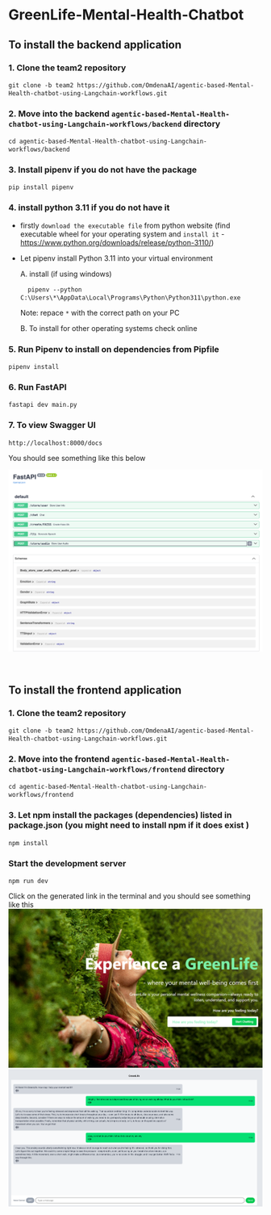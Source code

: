 # GreenLife-Mental-Health-Chatbot


## To install the backend application


### 1. Clone the team2 repository

    git clone -b team2 https://github.com/OmdenaAI/agentic-based-Mental-Health-chatbot-using-Langchain-workflows.git

### 2. Move into the backend  `agentic-based-Mental-Health-chatbot-using-Langchain-workflows/backend` directory
    cd agentic-based-Mental-Health-chatbot-using-Langchain-workflows/backend

### 3. Install pipenv if you do not have the package
    pip install pipenv


### 4. install python 3.11 if you do not have it
-    firstly `download the executable file` from python website (find executable wheel for your operating system and `install it` - https://www.python.org/downloads/release/python-3110/)

- Let pipenv install Python 3.11 into your virtual environment 
    
    A. install (if using windows)

        pipenv --python C:\Users\*\AppData\Local\Programs\Python\Python311\python.exe 
    Note: repace `*` with the correct path on your PC 

    B. To install for other operating systems check online 

### 5. Run Pipenv to install on dependencies from Pipfile
    pipenv install

### 6. Run FastAPI
    fastapi dev main.py



### 7. To view Swagger UI
    http://localhost:8000/docs
    
You should see something like this below

![FastAPI swagger UI](./assets/image_2.png)




&nbsp;&nbsp;&nbsp;&nbsp;


## To install the frontend application

### 1. Clone the team2 repository

    git clone -b team2 https://github.com/OmdenaAI/agentic-based-Mental-Health-chatbot-using-Langchain-workflows.git

### 2. Move into the frontend  `agentic-based-Mental-Health-chatbot-using-Langchain-workflows/frontend` directory
    cd agentic-based-Mental-Health-chatbot-using-Langchain-workflows/frontend



### 3. Let npm install the packages (dependencies) listed in package.json (you might need to install npm if it does exist )
    
    npm install



### Start the development server 
    npm run dev

 Click on the generated link in the terminal and you should see something like this
![FastAPI swagger UI](./assets/image_3.png)
![FastAPI swagger UI](./assets/image_4.png)
